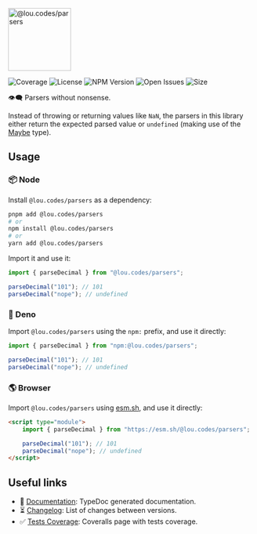 <img id="logo" alt="@lou.codes/parsers" src="https://lou.codes/logos/lou_codes_parsers.svg" height="128" />

![Coverage][coverage-badge] ![License][license-badge]
![NPM Version][npm-version-badge] ![Open Issues][open-issues-badge]
![Size][size-badge]

👁️‍🗨️ Parsers without nonsense.

Instead of throwing or returning values like `NaN`, the parsers in this library
either return the expected parsed value or `undefined` (making use of the
[Maybe](https://lou.codes/libraries/lou_codes_types/#maybe) type).

## Usage

### 📦 Node

Install `@lou.codes/parsers` as a dependency:

```bash
pnpm add @lou.codes/parsers
# or
npm install @lou.codes/parsers
# or
yarn add @lou.codes/parsers
```

Import it and use it:

```typescript
import { parseDecimal } from "@lou.codes/parsers";

parseDecimal("101"); // 101
parseDecimal("nope"); // undefined
```

### 🦕 Deno

Import `@lou.codes/parsers` using the `npm:` prefix, and use it directly:

```typescript
import { parseDecimal } from "npm:@lou.codes/parsers";

parseDecimal("101"); // 101
parseDecimal("nope"); // undefined
```

### 🌎 Browser

Import `@lou.codes/parsers` using [esm.sh][esm.sh], and use it directly:

```html
<script type="module">
	import { parseDecimal } from "https://esm.sh/@lou.codes/parsers";

	parseDecimal("101"); // 101
	parseDecimal("nope"); // undefined
</script>
```

## Useful links

-   📝 [Documentation][documentation]: TypeDoc generated documentation.
-   ⏳ [Changelog][changelog]: List of changes between versions.
-   ✅ [Tests Coverage][coverage]: Coveralls page with tests coverage.

<!-- Reference -->

[changelog]:
	https://github.com/loucyx/libraries/blob/main/packages/@lou.codes/PARSERS/CHANGELOG.md
[coverage-badge]:
	https://img.shields.io/coveralls/github/loucyx/libraries.svg?labelColor=666&color=0a8
[coverage]: https://coveralls.io/github/loucyx/libraries
[documentation]: https://lou.codes/libraries/lou_codes_parsers/
[esm.sh]: https://esm.sh
[license-badge]:
	https://img.shields.io/npm/l/@lou.codes/parsers.svg?labelColor=666&color=0a8
[npm-version-badge]:
	https://img.shields.io/npm/v/@lou.codes/parsers.svg?labelColor=666&color=0a8
[open-issues-badge]:
	https://img.shields.io/github/issues/loucyx/libraries.svg?labelColor=666&color=0a8
[size-badge]:
	https://img.shields.io/badge/dynamic/json?label=size&labelColor=666&color=0a8&suffix=KiB&query=%24.size&url=https%3A%2F%2Fraw.githubusercontent.com%2Floucyx%2Flibraries%2Fmain%2Fpackages%2F%40lou.codes%2Fparsers%2Fpackage.json
